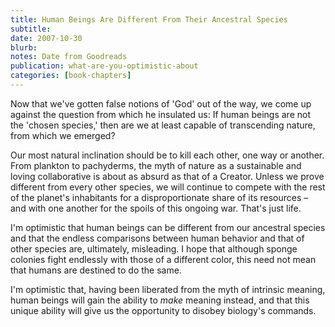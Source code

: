 ```yaml
---
title: Human Beings Are Different From Their Ancestral Species
subtitle: 
date: 2007-10-30
blurb: 
notes: Date from Goodreads
publication: what-are-you-optimistic-about
categories: [book-chapters]
---
```


Now that we've gotten false notions of 'God' out of the way, we come up against the question from which he insulated us: If human beings are not the 'chosen species,' then are we at least capable of transcending nature, from which we emerged?

Our most natural inclination should be to kill each other, one way or another. From plankton to pachyderms, the myth of nature as a sustainable and loving collaborative is about as absurd as that of a Creator. Unless we prove different from every other species, we will continue to compete with the rest of the planet's inhabitants for a disproportionate share of its resources – and with one another for the spoils of this ongoing war. That's just life.

I'm optimistic that human beings can be different from our ancestral species and that the endless comparisons between human behavior and that of other species are, ultimately, misleading. I hope that although sponge colonies fight endlessly with those of a different color, this need not mean that humans are destined to do the same.

I'm optimistic that, having been liberated from the myth of intrinsic meaning, human beings will gain the ability to _make_ meaning instead, and that this unique ability will give us the opportunity to disobey biology's commands.
